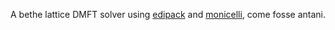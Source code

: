 A bethe lattice DMFT solver using [edipack](https://edipack.github.io/EDIpack2.0/) and [monicelli](https://github.com/esseks/monicelli), come fosse antani.
